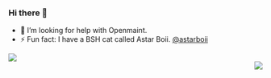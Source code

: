 ### Hi there 👋

<!--
**amyleena95/amyleena95** is a ✨ _special_ ✨ repository because its `README.md` (this file) appears on your GitHub profile.
-->

<div>
  <div align='left'>
    <ul>
      <li>🤔 I’m looking for help with Openmaint.</li>
      <li>⚡ Fun fact: I have a BSH cat called Astar Boii. <a href="https://www.instagram.com/astarboii/">@astarboii</a></li>
    </ul>
     <img src='https://github-readme-stats.vercel.app/api/top-langs/?username=amyleena95&theme=vue-dark'></img>
  </div>
  <div align='right'>
     <img src='https://github-readme-stats.vercel.app/api?username=amyleena95&show_icons=true&theme=vue-dark&include_all_commits=true&count_private=true'></img>
  </div>
</div>


